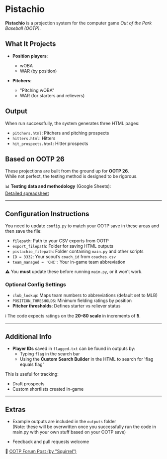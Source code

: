 # Pistachio

**Pistachio** is a projection system for the computer game *Out of the Park Baseball (OOTP)*.

## What It Projects

- **Position players**:  
  - wOBA  
  - WAR (by position)

- **Pitchers**:  
  - "Pitching wOBA"  
  - WAR (for starters and relievers)

## Output

When run successfully, the system generates three HTML pages:

- `pitchers.html`: Pitchers and pitching prospects  
- `hitters.html`: Hitters  
- `hit_prospects.html`: Hitter prospects

## Based on OOTP 26

These projections are built from the ground up for **OOTP 26**.  
While not perfect, the testing method is designed to be rigorous.

📊 **Testing data and methodology** (Google Sheets):  
[Detailed spreadsheet](https://docs.google.com/spreadsheets/d/19f0pZUqyonjDa2AwHckd8Al9H-wmBC6nvM-Y0RzzhSs/edit?gid=202842399#gid=202842399)

---

## Configuration Instructions

You need to update `config.py` to match your OOTP save in these areas and then save the file:

- `filepath`: Path to your CSV exports from OOTP  
- `export_filepath`: Folder for saving HTML outputs  
- `pistachio_filepath`: Folder containing `main.py` and other scripts  
- `ID = 3332`: Your scout’s `coach_id` from `coaches.csv`  
- `team_managed = 'CHC'`: Your in-game team abbreviation

⚠️ You **must** update these before running `main.py`, or it won’t work.

### Optional Config Settings

- `club_lookup`: Maps team numbers to abbreviations (default set to MLB)
- `POSITION_THRESHOLDS`: Minimum fielding ratings by position
- **Pitcher thresholds**: Defines starter vs reliever status

ℹ️ The code expects ratings on the **20–80 scale** in increments of **5**.

---

## Additional Info

- **Player IDs** saved in `flagged.txt` can be found in outputs by:
  - Typing `flag` in the search bar
  - Using the **Custom Search Builder** in the HTML to search for 'flag equals flag'

This is useful for tracking:
- Draft prospects  
- Custom shortlists created in-game

---

## Extras

- Example outputs are included in the `outputs` folder  
  (Note: these will be overwritten once you successfully run the code in main.py with your own stuff based on your OOTP save)

- Feedback and pull requests welcome

🧵 [OOTP Forum Post (by "Squirrel")](https://forums.ootpdevelopments.com/showthread.php?t=361580)